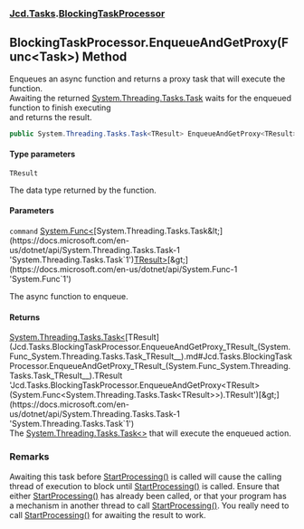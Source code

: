 ### [Jcd.Tasks](Jcd.Tasks.md 'Jcd.Tasks').[BlockingTaskProcessor](Jcd.Tasks.BlockingTaskProcessor.md 'Jcd.Tasks.BlockingTaskProcessor')

## BlockingTaskProcessor.EnqueueAndGetProxy<TResult>(Func<Task<TResult>>) Method

Enqueues an async function and returns a proxy task that will execute the function.  
Awaiting the returned [System.Threading.Tasks.Task](https://docs.microsoft.com/en-us/dotnet/api/System.Threading.Tasks.Task 'System.Threading.Tasks.Task') waits for the enqueued function to finish executing  
and returns the result.

```csharp
public System.Threading.Tasks.Task<TResult> EnqueueAndGetProxy<TResult>(System.Func<System.Threading.Tasks.Task<TResult>> command);
```
#### Type parameters

<a name='Jcd.Tasks.BlockingTaskProcessor.EnqueueAndGetProxy_TResult_(System.Func_System.Threading.Tasks.Task_TResult__).TResult'></a>

`TResult`

The data type returned by the function.
#### Parameters

<a name='Jcd.Tasks.BlockingTaskProcessor.EnqueueAndGetProxy_TResult_(System.Func_System.Threading.Tasks.Task_TResult__).command'></a>

`command` [System.Func&lt;](https://docs.microsoft.com/en-us/dotnet/api/System.Func-1 'System.Func`1')[System.Threading.Tasks.Task&lt;](https://docs.microsoft.com/en-us/dotnet/api/System.Threading.Tasks.Task-1 'System.Threading.Tasks.Task`1')[TResult](Jcd.Tasks.BlockingTaskProcessor.EnqueueAndGetProxy_TResult_(System.Func_System.Threading.Tasks.Task_TResult__).md#Jcd.Tasks.BlockingTaskProcessor.EnqueueAndGetProxy_TResult_(System.Func_System.Threading.Tasks.Task_TResult__).TResult 'Jcd.Tasks.BlockingTaskProcessor.EnqueueAndGetProxy<TResult>(System.Func<System.Threading.Tasks.Task<TResult>>).TResult')[&gt;](https://docs.microsoft.com/en-us/dotnet/api/System.Threading.Tasks.Task-1 'System.Threading.Tasks.Task`1')[&gt;](https://docs.microsoft.com/en-us/dotnet/api/System.Func-1 'System.Func`1')

The async function to enqueue.

#### Returns
[System.Threading.Tasks.Task&lt;](https://docs.microsoft.com/en-us/dotnet/api/System.Threading.Tasks.Task-1 'System.Threading.Tasks.Task`1')[TResult](Jcd.Tasks.BlockingTaskProcessor.EnqueueAndGetProxy_TResult_(System.Func_System.Threading.Tasks.Task_TResult__).md#Jcd.Tasks.BlockingTaskProcessor.EnqueueAndGetProxy_TResult_(System.Func_System.Threading.Tasks.Task_TResult__).TResult 'Jcd.Tasks.BlockingTaskProcessor.EnqueueAndGetProxy<TResult>(System.Func<System.Threading.Tasks.Task<TResult>>).TResult')[&gt;](https://docs.microsoft.com/en-us/dotnet/api/System.Threading.Tasks.Task-1 'System.Threading.Tasks.Task`1')  
The [System.Threading.Tasks.Task&lt;&gt;](https://docs.microsoft.com/en-us/dotnet/api/System.Threading.Tasks.Task-1 'System.Threading.Tasks.Task`1') that will execute the enqueued action.

### Remarks
Awaiting this task before [StartProcessing()](Jcd.Tasks.BlockingTaskProcessor.StartProcessing().md 'Jcd.Tasks.BlockingTaskProcessor.StartProcessing()') is called will cause the calling  
thread of execution to block until [StartProcessing()](Jcd.Tasks.BlockingTaskProcessor.StartProcessing().md 'Jcd.Tasks.BlockingTaskProcessor.StartProcessing()') is called. Ensure that  
either [StartProcessing()](Jcd.Tasks.BlockingTaskProcessor.StartProcessing().md 'Jcd.Tasks.BlockingTaskProcessor.StartProcessing()') has already been called, or that your program has  
a mechanism in another thread to call [StartProcessing()](Jcd.Tasks.BlockingTaskProcessor.StartProcessing().md 'Jcd.Tasks.BlockingTaskProcessor.StartProcessing()'). You really need to  
call [StartProcessing()](Jcd.Tasks.BlockingTaskProcessor.StartProcessing().md 'Jcd.Tasks.BlockingTaskProcessor.StartProcessing()') for awaiting the result to work.
